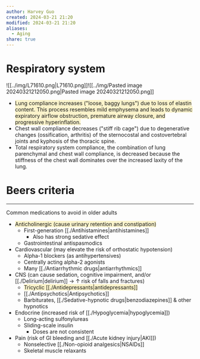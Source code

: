 ```yaml
---
author: Harvey Guo
created: 2024-03-21 21:20
modified: 2024-03-21 21:20
aliases:
  - Aging
share: true
---
```

# Respiratory system
![[../img/L71610.png|L71610.png]]![[../img/Pasted image 20240321212050.png|Pasted image 20240321212050.png]]
- <span style="background:rgba(240, 200, 0, 0.2)">Lung compliance increases ("loose, baggy lungs") due to loss of elastin content.  This process resembles mild emphysema and leads to dynamic expiratory airflow obstruction, premature airway closure, and progressive hyperinflation.</span>
- Chest wall compliance decreases ("stiff rib cage") due to degenerative changes (ossification, arthritis) of the sternocostal and costovertebral joints and kyphosis of the thoracic spine.
- Total respiratory system compliance, the combination of lung parenchymal and chest wall compliance, is decreased because the stiffness of the chest wall dominates over the increased laxity of the lung.
# Beers criteria
---
Common medications to avoid in older adults
- <span style="background:rgba(240, 200, 0, 0.2)">Anticholinergic (cause urinary retention and constipation)</span>
	- First-generation [[./Antihistamines|antihistamines]]
		- Also has strong sedative effect
	- Gastrointestinal antispasmodics
- Cardiovascular (may elevate the risk of orthostatic hypotension)
	- Alpha-1 blockers (as antihypertensives)
	- Centrally acting alpha-2 agonists
	- Many [[./Antiarrhythmic drugs|antiarrhythmics]]
- CNS (can cause sedation, cognitive impairment, and/or [[./Delirium|delirium]] → ↑ risk of falls and fractures)
	- <span style="background:rgba(240, 200, 0, 0.2)">Tricyclic [[./Antidepressants|antidepressants]]</span>
	- [[./Antipsychotics|Antipsychotics]]
	- Barbiturates, [[./Sedative-hypnotic drugs|benzodiazepines]] & other hypnotics
- Endocrine (increased risk of [[./Hypoglycemia|hypoglycemia]])
	- Long-acting sulfonylureas
	- Sliding-scale insulin
		- Doses are not consistent
- Pain (risk of GI bleeding and [[./Acute kidney injury|AKI]])
	- Nonselective [[./Non-opioid analgesics|NSAIDs]]
	- Skeletal muscle relaxants